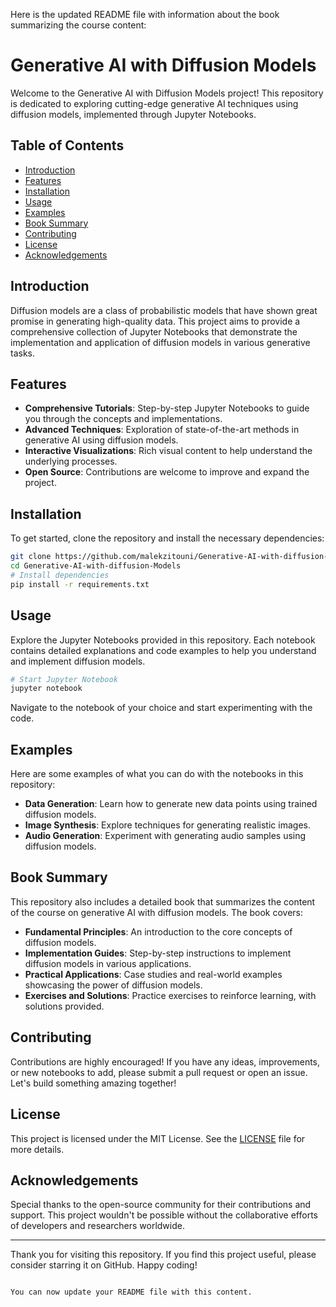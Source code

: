 Here is the updated README file with information about the book summarizing the course content:

# Generative AI with Diffusion Models

Welcome to the Generative AI with Diffusion Models project! This repository is dedicated to exploring cutting-edge generative AI techniques using diffusion models, implemented through Jupyter Notebooks.

## Table of Contents
- [Introduction](#introduction)
- [Features](#features)
- [Installation](#installation)
- [Usage](#usage)
- [Examples](#examples)
- [Book Summary](#book-summary)
- [Contributing](#contributing)
- [License](#license)
- [Acknowledgements](#acknowledgements)

## Introduction
Diffusion models are a class of probabilistic models that have shown great promise in generating high-quality data. This project aims to provide a comprehensive collection of Jupyter Notebooks that demonstrate the implementation and application of diffusion models in various generative tasks.

## Features
- **Comprehensive Tutorials**: Step-by-step Jupyter Notebooks to guide you through the concepts and implementations.
- **Advanced Techniques**: Exploration of state-of-the-art methods in generative AI using diffusion models.
- **Interactive Visualizations**: Rich visual content to help understand the underlying processes.
- **Open Source**: Contributions are welcome to improve and expand the project.

## Installation
To get started, clone the repository and install the necessary dependencies:

```bash
git clone https://github.com/malekzitouni/Generative-AI-with-diffusion-Models.git
cd Generative-AI-with-diffusion-Models
# Install dependencies
pip install -r requirements.txt
```

## Usage
Explore the Jupyter Notebooks provided in this repository. Each notebook contains detailed explanations and code examples to help you understand and implement diffusion models.

```bash
# Start Jupyter Notebook
jupyter notebook
```

Navigate to the notebook of your choice and start experimenting with the code.

## Examples
Here are some examples of what you can do with the notebooks in this repository:
- **Data Generation**: Learn how to generate new data points using trained diffusion models.
- **Image Synthesis**: Explore techniques for generating realistic images.
- **Audio Generation**: Experiment with generating audio samples using diffusion models.

## Book Summary
This repository also includes a detailed book that summarizes the content of the course on generative AI with diffusion models. The book covers:
- **Fundamental Principles**: An introduction to the core concepts of diffusion models.
- **Implementation Guides**: Step-by-step instructions to implement diffusion models in various applications.
- **Practical Applications**: Case studies and real-world examples showcasing the power of diffusion models.
- **Exercises and Solutions**: Practice exercises to reinforce learning, with solutions provided.

## Contributing
Contributions are highly encouraged! If you have any ideas, improvements, or new notebooks to add, please submit a pull request or open an issue. Let's build something amazing together!

## License
This project is licensed under the MIT License. See the [LICENSE](LICENSE) file for more details.

## Acknowledgements
Special thanks to the open-source community for their contributions and support. This project wouldn't be possible without the collaborative efforts of developers and researchers worldwide.

---

Thank you for visiting this repository. If you find this project useful, please consider starring it on GitHub. Happy coding!
```

You can now update your README file with this content.
